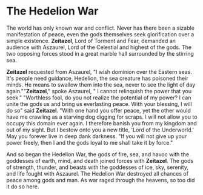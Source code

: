 # The Hedelion War

The world has only known war and conflict. Never has there been a sizable manifestation of peace, even the gods themselves seek glorification over a simple existence. **Zeitazel**, Lord of Torment and Fear, demanded an audience  with Aszaurel, Lord of the Celestial and highest of the gods. The two opposing forces stood in a great marble hall surrounded by the stirring sea.

**Zeitazel** requested from Aszaurel, "I wish dominion over the Eastern seas. It's people need guidance, Hedelion, the sea creature has poisoned their minds.  He means to swallow them into the sea, never to see the light of day again.""**Zeitazel**," spoke Aszaurel, " I cannot relinquish the power that you seek." "Worthless fool, do you not realize the potential of my power? I can unite the gods us and bring us everlasting peace. With your blessing, I will do so" said **Zeitazel**. "With one hand you offer peace, yet the other would have me crawling as a starving dog digging for scraps. I will not allow you to occupy  this domain ever again. I therefore banish you from my kingdom and out of my sight. But I bestow onto you a new title, 'Lord of the Underworld.' May you forever live in deep dank darkness. "If you will not give up your power freely, then I and the gods loyal to me shall take it by force."

And so began the Hedelion War, the gods of fire, sea, and havoc with the goddesses of earth, mind, and death joined forces with **Zeitazel**. The gods of strength, thunder, and beasts with the goddesses of ice, sky, serenity, and life fought with Aszaurel. The Hedelion War destroyed all chances of peace among gods and man. As war raged through the heavens, so too did it do so here.